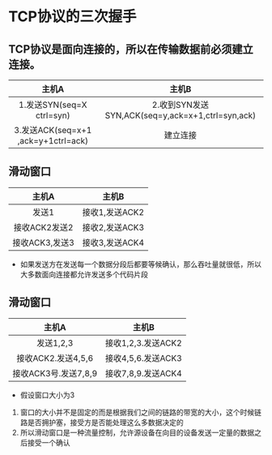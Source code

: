 # TCP协议的三次握手
## TCP协议是面向连接的，所以在传输数据前必须建立连接。
|主机A|主机B|
|:---:|:---:|
|1.发送SYN(seq=X ctrl=syn)|2.收到SYN发送SYN,ACK(seq=y,ack=x+1,ctrl=syn,ack)|
|3.发送ACK(seq=x+1 ,ack=y+1ctrl=ack)|建立连接|

## 滑动窗口
|主机A|主机B|
|:---:|:---:|
|发送1|接收1,发送ACK2|
|接收ACK2发送2|接收2,发送ACK3|
|接收ACK3,发送3|接收3,发送ACK4|
* 如果发送方在发送每一个数据分段后都要等候确认，那么吞吐量就很低，所以大多数面向连接都允许发送多个代码片段

## 滑动窗口
|主机A|主机B|
|:---:|:---:|
|发送1,2,3|接收1,2,3.发送ACK2|
|接收ACK2.发送4,5,6|接收4,5,6.发送ACK3|
|接收ACK3号.发送7,8,9|接收7,8,9.发送ACK4|
* 假设窗口大小为3
1. 窗口的大小并不是固定的而是根据我们之间的链路的带宽的大小，这个时候链路是否拥护塞，接受方是否能处理这么多数据决定的
2. 所以滑动窗口是一种流量控制，允许源设备在向目的设备发送一定量的数据之后接受一个确认
